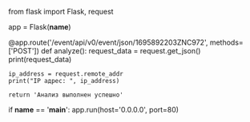 from flask import Flask, request

app = Flask(__name__)

@app.route('/event/api/v0/event/json/1695892203ZNC972', methods=['POST'])
def analyze():
    request_data = request.get_json()
    print(request_data)

    ip_address = request.remote_addr
    print("IP адрес: ", ip_address)

    return 'Анализ выполнен успешно'

if __name__ == '__main__':
    app.run(host='0.0.0.0', port=80)
